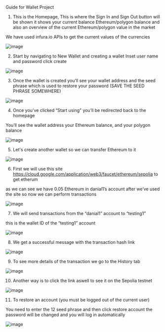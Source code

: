 Guide for Wallet Project 

1.	This is the Homepage, This is where the Sign In and Sign Out button will be shown 
it shows your current balance Ethereum/polygon balance and also an overview of the current Ethereum/polygon value in the market 

We have used infura.io APIs to get the current values of the currencies 


![image](https://github.com/user-attachments/assets/ec6a3aa6-9793-42fc-8236-a36466eb3b89)


2.	Start by navigating to New Wallet and creating a wallet
Inset user name and password click create 

![image](https://github.com/user-attachments/assets/5c21fc2f-5777-4531-b610-fd9c1e34b93c)


3. 	Once the wallet is created you’ll see your wallet address and the seed phrase which is used to restore your password (SAVE THE SEED PHRASE SOMEWHERE)


![image](https://github.com/user-attachments/assets/b9546fd8-a467-4796-a296-be5caeb26a98)

4.	Once you’ve clicked “Start using” you’ll be redirected back to the homepage

You’ll see the wallet address your Ethereum balance, and your polygon balance 

![image](https://github.com/user-attachments/assets/73f811ca-b2b0-466e-8617-d385d5ed90e1)

5.	Let's create another wallet so we can transfer Ethereum to it 

![image](https://github.com/user-attachments/assets/d2500b69-2196-42c1-b88a-7a81f017a6cb)

6.	First we will use this site 
https://cloud.google.com/application/web3/faucet/ethereum/sepolia to get etherum 

as we can see we have 0.05 Ethereum in danial1’s account after we’ve used the site so now we can perform transactions


![image](https://github.com/user-attachments/assets/26ea3aa0-69a5-4e92-b2bf-965215305841)

7.	We will send transactions from the “danial1” account to “testing1” 

this is the wallet ID of the “testing1” account 


![image](https://github.com/user-attachments/assets/069b0f81-4a23-45ab-8bbf-e3812c3ef914)

8.	We get a successful message with the transaction hash link

![image](https://github.com/user-attachments/assets/42276c00-2428-432b-8a09-97ad5a8936ac)


9.	To see more details of the transaction we go to the History tab

![image](https://github.com/user-attachments/assets/9ae0d9cb-42d4-4d10-b320-27b6db9de5b7)

10.	Another way is to click the link aswell to see it on the Sepolia testnet 

![image](https://github.com/user-attachments/assets/d91f2811-c3cb-4d0e-8141-e579e54c8a1f)

11. To restore an account (you must be logged out of the current user) 

You need to enter the 12 seed phrase and then click restore account the password will be changed and you will log in automatically 

![image](https://github.com/user-attachments/assets/f7cbddc6-a755-4277-99fc-97fb34cefbd0)
